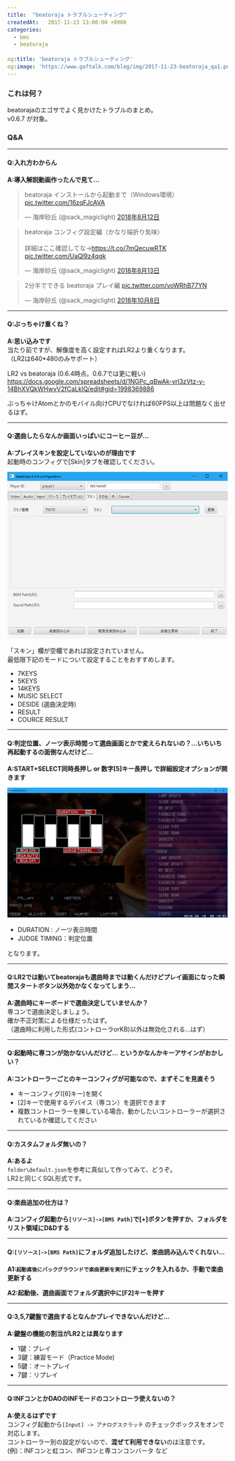 ```yaml
---
title:  "beatoraja トラブルシューティング"
createdAt:   2017-11-23 13:00:00 +0900
categories: 
  - bms
  - beatoraja

og:title: 'beatoraja トラブルシューティング'
og:image: 'https://www.gaftalk.com/blog/img/2017-11-23-beatoraja_qa1.png'
---
```


### これは何？

beatorajaのエゴサでよく見かけたトラブルのまとめ。  
v0.6.7 が対象。

### Q&A
***

#### Q:入れ方わからん

**A:導入解説動画作ったんで見て…**  

<blockquote class="twitter-tweet" data-lang="ja"><p lang="ja" dir="ltr">beatoraja インストールから起動まで（Windows環境） <a href="https://t.co/16zqFJcAVA">pic.twitter.com/16zqFJcAVA</a></p>&mdash; 海岸砂丘 (@sack_magiclight) <a href="https://twitter.com/sack_magiclight/status/1028612578719592448?ref_src=twsrc%5Etfw">2018年8月12日</a></blockquote>

<blockquote class="twitter-tweet" data-lang="ja"><p lang="ja" dir="ltr">beatoraja コンフィグ設定編（かなり端折り気味）<br><br>詳細はここ確認してな→<a href="https://t.co/7mQecuwRTK">https://t.co/7mQecuwRTK</a> <a href="https://t.co/UaQl9z4qgk">pic.twitter.com/UaQl9z4qgk</a></p>&mdash; 海岸砂丘 (@sack_magiclight) <a href="https://twitter.com/sack_magiclight/status/1029019509946867719?ref_src=twsrc%5Etfw">2018年8月13日</a></blockquote>

<blockquote class="twitter-tweet" data-lang="ja"><p lang="ja" dir="ltr">2分半でできる beatoraja プレイ編 <a href="https://t.co/voWRhB77YN">pic.twitter.com/voWRhB77YN</a></p>&mdash; 海岸砂丘 (@sack_magiclight) <a href="https://twitter.com/sack_magiclight/status/1049313119690838017?ref_src=twsrc%5Etfw">2018年10月8日</a></blockquote>

***

#### Q:ぶっちゃけ重くね？

**A:思い込みです**  
当たり前ですが、解像度を高く設定すればLR2より重くなります。  
（LR2は640*480のみサポート）

LR2 vs beatoraja (0.6.4時点。0.6.7では更に軽い)
https://docs.google.com/spreadsheets/d/1NGPc_qBwAk-vrl3zVtz-y-14BhXVQkWHwyV2fCaLkIQ/edit#gid=1998369886

ぶっちゃけAtomとかのモバイル向けCPUでなければ60FPS以上は問題なく出せるはず。

***
#### Q:選曲したらなんか画面いっぱいにコーヒー豆が…

**A:プレイスキンを設定していないのが理由です**  
起動時のコンフィグで[Skin]タブを確認してください。

![](/blog/img/2017-11-23-beatoraja_qa1.png)

「スキン」欄が空欄であれば設定されていません。  
最低限下記のモードについて設定することをおすすめします。
* 7KEYS
* 5KEYS
* 14KEYS
* MUSIC SELECT
* DESIDE (選曲決定時)
* RESULT
* COURCE RESULT

***
#### Q:判定位置、ノーツ表示時間って選曲画面とかで変えられないの？…いちいち再起動するの面倒なんだけど…

**A:START+SELECT同時長押し or 数字[5]キー長押し で詳細設定オプションが開きます**  

![](/blog/img/2017-11-23-beatoraja_qa2.png)

* DURATION : ノーツ表示時間
* JUDGE TIMING：判定位置

となります。

***
#### Q:LR2では動いてbeatorajaも選曲時までは動くんだけどプレイ画面になった瞬間スタートボタン以外効かなくなってしまう…

**A:選曲時にキーボードで選曲決定していませんか？**  
専コンで選曲決定しましょう。  
確か不正対策による仕様だったはず。  
（選曲時に利用した形式(コントローラorKB)以外は無効化される…はず）

***
#### Q:起動時に専コンが効かないんだけど… というかなんかキーアサインがおかしい？

**A:コントローラーごとのキーコンフィグが可能なので、まずそこを見直そう**  
* キーコンフィグ([6]キー)を開く
* [2]キーで使用するデバイス（専コン）を選択できます
* 複数コントローラーを挿している場合、動かしたいコントローラーが選択されているか確認してください

***
#### Q:カスタムフォルダ無いの？

**A:あるよ**  
`folder\default.json`を参考に真似して作ってみて、どうぞ。  
LR2と同じくSQL形式です。

***
#### Q:楽曲追加の仕方は？

**A:コンフィグ起動から`[リソース]->[BMS Path]`で[+]ボタンを押すか、フォルダをリスト領域にD&Dする**  

***
#### Q:`[リソース]->[BMS Path]`にフォルダ追加したけど、楽曲読み込んでくれない…

**A1:`起動直後にバックグラウンドで楽曲更新を実行`にチェックを入れるか、手動で楽曲更新する**  

**A2:起動後、選曲画面でフォルダ選択中に[F2]キーを押す**  

***
#### Q:3,5,7鍵盤で選曲するとなんかプレイできないんだけど…

**A:鍵盤の機能の割当がLR2とは異なります**  

* 1鍵：プレイ
* 3鍵：練習モード（Practice Mode)
* 5鍵：オートプレイ
* 7鍵：リプレイ

***
#### Q:INFコンとかDAOのINFモードのコントローラ使えないの？

**A:使えるはずです**  
コンフィグ起動から`[Input] -> アナログスクラッチ` のチェックボックスをオンで対応します。  
コントローラー別の設定がないので、**混ぜて利用できない**のは注意です。  
(例)：INFコンと虹コン、INFコンと専コンコンバータ など

